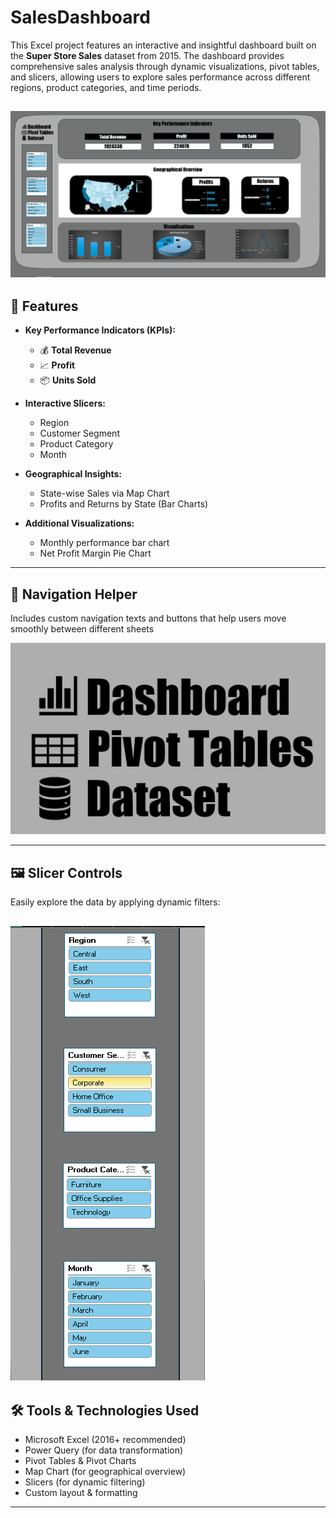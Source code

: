 # SalesDashboard

This Excel project features an interactive and insightful dashboard built on the **Super Store Sales** dataset from 2015. The dashboard provides comprehensive sales analysis through dynamic visualizations, pivot tables, and slicers, allowing users to explore sales performance across different regions, product categories, and time periods.

![Dashboard Preview](./Screenshot%202025-07-26%20195717.png)
---

## 🧩 Features

- **Key Performance Indicators (KPIs):**
  - 💰 **Total Revenue**
  - 📈 **Profit**
  - 📦 **Units Sold**

- **Interactive Slicers:**
  - Region
  - Customer Segment
  - Product Category
  - Month

- **Geographical Insights:**
  - State-wise Sales via Map Chart
  - Profits and Returns by State (Bar Charts)

- **Additional Visualizations:**
  - Monthly performance bar chart
  - Net Profit Margin Pie Chart

---

## 🧭 Navigation Helper

Includes custom navigation texts and buttons that help users move smoothly between different sheets 

![Navigation Preview](Screenshot%202025-07-26%20204558.png)

---

## 🖼️ Slicer Controls

Easily explore the data by applying dynamic filters:

![Slicer Controls](./Screenshot%202025-07-26%20195801.png)
---

## 🛠️ Tools & Technologies Used

- Microsoft Excel (2016+ recommended)
- Power Query (for data transformation)
- Pivot Tables & Pivot Charts
- Map Chart (for geographical overview)
- Slicers (for dynamic filtering)
- Custom layout & formatting

---
